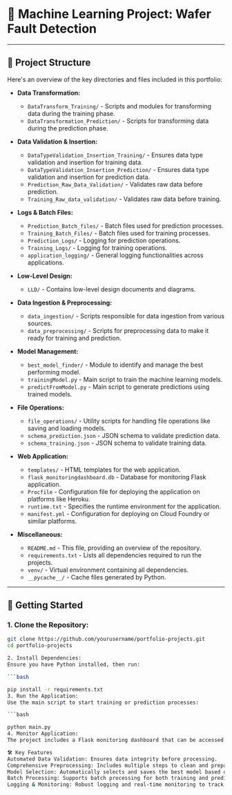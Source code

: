 # 🧠 Machine Learning Project: Wafer Fault Detection


---

## 📁 Project Structure

Here's an overview of the key directories and files included in this portfolio:

- **Data Transformation:**
  - `DataTransform_Training/` - Scripts and modules for transforming data during the training phase.
  - `DataTransformation_Prediction/` - Scripts for transforming data during the prediction phase.

- **Data Validation & Insertion:**
  - `DataTypeValidation_Insertion_Training/` - Ensures data type validation and insertion for training data.
  - `DataTypeValidation_Insertion_Prediction/` - Ensures data type validation and insertion for prediction data.
  - `Prediction_Raw_Data_Validation/` - Validates raw data before prediction.
  - `Training_Raw_data_validation/` - Validates raw data before training.

- **Logs & Batch Files:**
  - `Prediction_Batch_files/` - Batch files used for prediction processes.
  - `Training_Batch_Files/` - Batch files used for training processes.
  - `Prediction_Logs/` - Logging for prediction operations.
  - `Training_Logs/` - Logging for training operations.
  - `application_logging/` - General logging functionalities across applications.

- **Low-Level Design:**
  - `LLD/` - Contains low-level design documents and diagrams.

- **Data Ingestion & Preprocessing:**
  - `data_ingestion/` - Scripts responsible for data ingestion from various sources.
  - `data_preprocessing/` - Scripts for preprocessing data to make it ready for training and prediction.

- **Model Management:**
  - `best_model_finder/` - Module to identify and manage the best performing model.
  - `trainingModel.py` - Main script to train the machine learning models.
  - `predictFromModel.py` - Main script to generate predictions using trained models.

- **File Operations:**
  - `file_operations/` - Utility scripts for handling file operations like saving and loading models.
  - `schema_prediction.json` - JSON schema to validate prediction data.
  - `schema_training.json` - JSON schema to validate training data.

- **Web Application:**
  - `templates/` - HTML templates for the web application.
  - `flask_monitoringdashboard.db` - Database for monitoring Flask application.
  - `Procfile` - Configuration file for deploying the application on platforms like Heroku.
  - `runtime.txt` - Specifies the runtime environment for the application.
  - `manifest.yml` - Configuration for deploying on Cloud Foundry or similar platforms.

- **Miscellaneous:**
  - `README.md` - This file, providing an overview of the repository.
  - `requirements.txt` - Lists all dependencies required to run the projects.
  - `venv/` - Virtual environment containing all dependencies.
  - `__pycache__/` - Cache files generated by Python.

---

## 🚀 Getting Started

### 1. **Clone the Repository:**
   ```bash
   git clone https://github.com/yourusername/portfolio-projects.git
   cd portfolio-projects

2. Install Dependencies:
Ensure you have Python installed, then run:

```bash

pip install -r requirements.txt
3. Run the Application:
Use the main script to start training or prediction processes:

```bash

python main.py
4. Monitor Application:
The project includes a Flask monitoring dashboard that can be accessed to view real-time metrics and logs.

🛠️ Key Features
Automated Data Validation: Ensures data integrity before processing.
Comprehensive Preprocessing: Includes multiple steps to clean and prepare data for modeling.
Model Selection: Automatically selects and saves the best model based on performance metrics.
Batch Processing: Supports batch processing for both training and prediction.
Logging & Monitoring: Robust logging and real-time monitoring to track the performance and status of the application.

